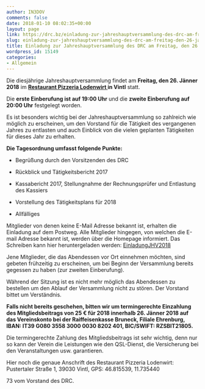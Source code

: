 ```yaml
---
author: IN3DOV
comments: false
date: 2018-01-10 08:02:35+00:00
layout: page
link: https://drc.bz/einladung-zur-jahreshauptversammlung-des-drc-am-freitag-den-26-jaenner-2018/
slug: einladung-zur-jahreshauptversammlung-des-drc-am-freitag-den-26-jaenner-2018
title: Einladung zur Jahreshauptversammlung des DRC am Freitag, den 26. Jänner 2018.
wordpress_id: 15149
categories:
- Allgemein
---
```


Die diesjährige Jahreshauptversammlung findet am **Freitag, den 26. Jänner 2018** im **[Restaurant Pizzeria Lodenwirt ](https://www.lodenwirt.com/)in Vintl** statt.




Die **erste Einberufung ist auf 19:00 Uhr** und die **zweite Einberufung auf 20:00 Uhr** festgelegt worden.




Es ist besonders wichtig bei der Jahreshauptversammlung so zahlreich wie möglich zu erscheinen, um den Vorstand für die Tätigkeit des vergangenen Jahres zu entlasten und auch Einblick von die vielen geplanten Tätigkeiten für dieses Jahr zu erhalten.


**Die Tagesordnung umfasst folgende Punkte:**



 	
  * Begrüßung durch den Vorsitzenden des DRC

 	
  * Rückblick und Tätigkeitsbericht 2017

 	
  * Kassabericht 2017, Stellungnahme der Rechnungsprüfer und Entlastung des Kassiers

 	
  * Vorstellung des Tätigkeitsplans für 2018

 	
  * Allfälliges


Mitglieder von denen keine E-Mail Adresse bekannt ist, erhalten die Einladung auf dem Postweg. Alle Mitglieder hingegen, von welchen die E-mail Adresse bekannt ist, werden über die Homepage informiert. Das Schreiben kann hier heruntergeladen werden: [EinladungJHV2018](https://drc.bz/wp-content/uploads/2018/01/EinladungJHV2018.pdf)

Jene Mitglieder, die das Abendessen vor Ort einnehmen möchten, sind gebeten frühzeitig zu erscheinen, um bei Beginn der Versammlung bereits gegessen zu haben (zur zweiten Einberufung).

Während der Sitzung ist es nicht mehr möglich das Abendessen zu bestellen um den Ablauf der Versammlung nicht zu stören. Der Vorstand bittet um Verständnis.

**Falls nicht bereits geschehen, bitten wir um termingerechte Einzahlung des Mitgliedsbeitrags von 25 € für 2018 innerhalb 26. Jänner 2018 auf das Vereinskonto bei der Raiffeisenkasse Bruneck, Filiale Ehrenburg, IBAN: IT39 G080 3558 3000 0030 8202 401, BIC/SWIFT: RZSBIT21805.**

Die termingerechte Zahlung des Mitgliedsbeitrags ist sehr wichtig, denn nur so kann der Verein die Leistungen wie den QSL-Dienst, die Versicherung bei den Veranstaltungen usw. garantieren.

Hier noch die genaue Anschrift des Restaurant Pizzeria Lodenwirt: Pustertaler Straße 1, 39030 Vintl, GPS: 46.815539, 11.735440

73 vom Vorstand des DRC.
